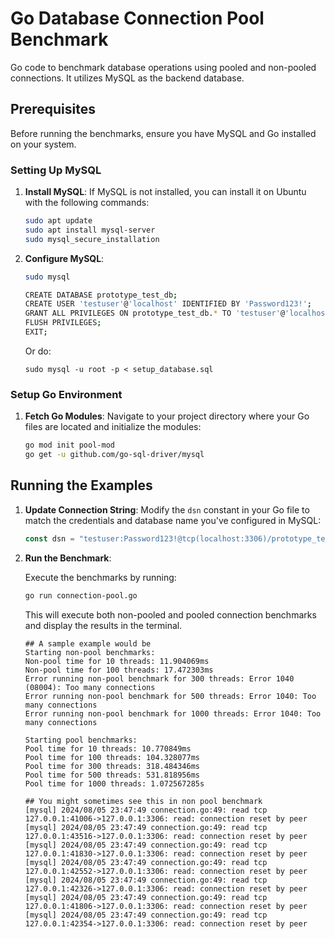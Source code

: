 # Go Database Connection Pool Benchmark

Go code to benchmark database operations using pooled and non-pooled connections. It utilizes MySQL as the backend database.

## Prerequisites

Before running the benchmarks, ensure you have MySQL and Go installed on your system.

### Setting Up MySQL

1. **Install MySQL**: If MySQL is not installed, you can install it on Ubuntu with the following commands:

    ```bash
    sudo apt update
    sudo apt install mysql-server
    sudo mysql_secure_installation
    ```

2. **Configure MySQL**:

    ```bash
    sudo mysql

    CREATE DATABASE prototype_test_db;
    CREATE USER 'testuser'@'localhost' IDENTIFIED BY 'Password123!';
    GRANT ALL PRIVILEGES ON prototype_test_db.* TO 'testuser'@'localhost';
    FLUSH PRIVILEGES;
    EXIT;
    ```

    Or do:
    ```
    sudo mysql -u root -p < setup_database.sql
    ```

### Setup Go Environment

1. **Fetch Go Modules**: Navigate to your project directory where your Go files are located and initialize the modules:

    ```bash
    go mod init pool-mod
    go get -u github.com/go-sql-driver/mysql
    ```

## Running the Examples

1. **Update Connection String**: Modify the `dsn` constant in your Go file to match the credentials and database name you've configured in MySQL:

    ```go
    const dsn = "testuser:Password123!@tcp(localhost:3306)/prototype_test_db"
    ```

2. **Run the Benchmark**:

    Execute the benchmarks by running:

    ```bash
    go run connection-pool.go
    ```
    
    This will execute both non-pooled and pooled connection benchmarks and display the results in the terminal.
    ```
    ## A sample example would be
    Starting non-pool benchmarks:
    Non-pool time for 10 threads: 11.904069ms
    Non-pool time for 100 threads: 17.472303ms
    Error running non-pool benchmark for 300 threads: Error 1040 (08004): Too many connections
    Error running non-pool benchmark for 500 threads: Error 1040: Too many connections
    Error running non-pool benchmark for 1000 threads: Error 1040: Too many connections

    Starting pool benchmarks:
    Pool time for 10 threads: 10.770849ms
    Pool time for 100 threads: 104.328077ms
    Pool time for 300 threads: 318.484346ms
    Pool time for 500 threads: 531.818956ms
    Pool time for 1000 threads: 1.072567285s

    ## You might sometimes see this in non pool benchmark
    [mysql] 2024/08/05 23:47:49 connection.go:49: read tcp 127.0.0.1:41006->127.0.0.1:3306: read: connection reset by peer
    [mysql] 2024/08/05 23:47:49 connection.go:49: read tcp 127.0.0.1:43516->127.0.0.1:3306: read: connection reset by peer
    [mysql] 2024/08/05 23:47:49 connection.go:49: read tcp 127.0.0.1:41830->127.0.0.1:3306: read: connection reset by peer
    [mysql] 2024/08/05 23:47:49 connection.go:49: read tcp 127.0.0.1:42552->127.0.0.1:3306: read: connection reset by peer
    [mysql] 2024/08/05 23:47:49 connection.go:49: read tcp 127.0.0.1:42326->127.0.0.1:3306: read: connection reset by peer
    [mysql] 2024/08/05 23:47:49 connection.go:49: read tcp 127.0.0.1:41806->127.0.0.1:3306: read: connection reset by peer
    [mysql] 2024/08/05 23:47:49 connection.go:49: read tcp 127.0.0.1:42354->127.0.0.1:3306: read: connection reset by peer

    ```

